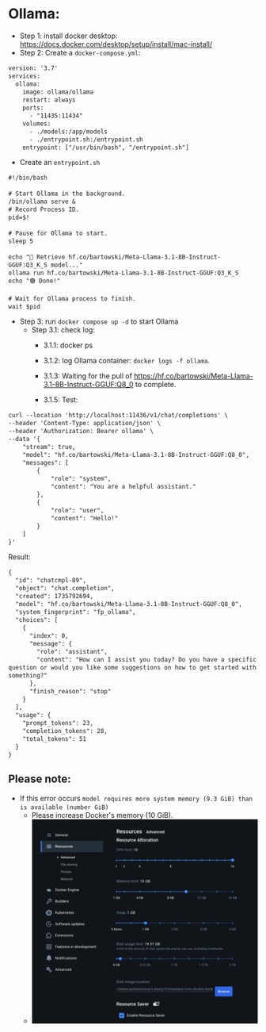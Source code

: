 
# Ollama:
- Step 1: install docker desktop: https://docs.docker.com/desktop/setup/install/mac-install/
- Step 2: 
Create a `docker-compose.yml`:
```
version: '3.7'
services:
  ollama:
    image: ollama/ollama
    restart: always
    ports:
      - "11435:11434"
    volumes:
      - ./models:/app/models
      - ./entrypoint.sh:/entrypoint.sh
    entrypoint: ["/usr/bin/bash", "/entrypoint.sh"]
```


- Create an `entrypoint.sh`
```
#!/bin/bash

# Start Ollama in the background.
/bin/ollama serve &
# Record Process ID.
pid=$!

# Pause for Ollama to start.
sleep 5

echo "🔴 Retrieve hf.co/bartowski/Meta-Llama-3.1-8B-Instruct-GGUF:Q3_K_S model..."
ollama run hf.co/bartowski/Meta-Llama-3.1-8B-Instruct-GGUF:Q3_K_S
echo "🟢 Done!"

# Wait for Ollama process to finish.
wait $pid
```

- Step 3:  run `docker compose up -d` to start  Ollama
  - Step 3.1: check log:
    - 3.1.1: docker ps

    - 3.1.2: log Ollama container: `docker logs -f ollama`.
    - 3.1.3: Waiting for the pull of https://hf.co/bartowski/Meta-Llama-3.1-8B-Instruct-GGUF:Q8_0  to complete.


    - 3.1.5: Test:

```
curl --location 'http://localhost:11436/v1/chat/completions' \
--header 'Content-Type: application/json' \
--header 'Authorization: Bearer ollama' \
--data '{
    "stream": true,
    "model": "hf.co/bartowski/Meta-Llama-3.1-8B-Instruct-GGUF:Q8_0",
    "messages": [
        {
            "role": "system",
            "content": "You are a helpful assistant."
        },
        {
            "role": "user",
            "content": "Hello!"
        }
    ]
}'
```

Result:

```
{
  "id": "chatcmpl-89",
  "object": "chat.completion",
  "created": 1735792694,
  "model": "hf.co/bartowski/Meta-Llama-3.1-8B-Instruct-GGUF:Q8_0",
  "system_fingerprint": "fp_ollama",
  "choices": [
    {
      "index": 0,
      "message": {
        "role": "assistant",
        "content": "How can I assist you today? Do you have a specific question or would you like some suggestions on how to get started with something?"
      },
      "finish_reason": "stop"
    }
  ],
  "usage": {
    "prompt_tokens": 23,
    "completion_tokens": 28,
    "total_tokens": 51
  }
}
```

## Please note:
- If this error occurs ``model requires more system memory (9.3 GiB) than is available (number GiB)``
  - Please increase Docker's memory (10 GiB).
  - ![Please increase Docker's memory.](./img/docker_mem.png)



